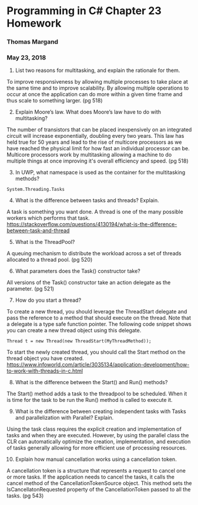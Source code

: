# Programming in C# Chapter 23 Homework
### Thomas Margand
### May 23, 2018


1. List two reasons for multitasking, and explain the rationale for them.

To improve responsiveness by allowing multiple processes to take place at the same time and to improve scalability.  By allowing multiple operations to occur at once the application can do more within a given time frame and thus scale to something larger. (pg 518)

2. Explain Moore’s law. What does Moore’s law have to do with multitasking?

The number of transistors that can be placed inexpensively on an integrated circuit will increase exponentially, doubling every two years.  This law has held true for 50 years and lead to the rise of multicore processors as we have reached the physical limit for how fast an individual processor can be.  Multicore processors work by multitasking allowing a machine to do multiple things at once improving it's overall efficiency and speed. (pg 518)

3. In UWP, what namespace is used as the container for the multitasking methods?

`System.Threading.Tasks`

4. What is the difference between tasks and threads? Explain.

A task is something you want done. A thread is one of the many possible workers which performs that task.
https://stackoverflow.com/questions/4130194/what-is-the-difference-between-task-and-thread

5. What is the ThreadPool?

A queuing mechanism to distribute the workload across a set of threads allocated to a thread pool. (pg 520)

6. What parameters does the Task() constructor take?

All versions of the Task() constructor take an action delegate as the parameter. (pg 521)

7. How do you start a thread?

To create a new thread, you should leverage the ThreadStart delegate and pass the reference to a method that should execute on the thread. Note that a delegate is a type safe function pointer. The following code snippet shows you can create a new thread object using this delegate.

`Thread t = new Thread(new ThreadStart(MyThreadMethod));`

To start the newly created thread, you should call the Start method on the thread object you have created.
https://www.infoworld.com/article/3035134/application-development/how-to-work-with-threads-in-c.html

8. What is the difference between the Start() and Run() methods?

The Start() method adds a task to the threadpool to be scheduled.  When it is time for the task to be run the Run() method is called to execute it.

9. What is the difference between creating independent tasks with Tasks and parallelization with Parallel?
Explain.

Using the task class requires the explicit creation and implementation of tasks and when they are executed.  However, by using the parallel class the CLR can automatically optimize the creation, implementation, and execution of tasks generally allowing for more efficient use of processing resources.

10. Explain how manual cancellation works using a cancellation token.

A cancellation token is a structure that represents a request to cancel one or more tasks. If the application needs to cancel the tasks, it calls the cancel method of the CancellationTokenSource object. This method sets the IsCancellatonRequested property of the CancellationToken passed to all the tasks. (pg 543)
